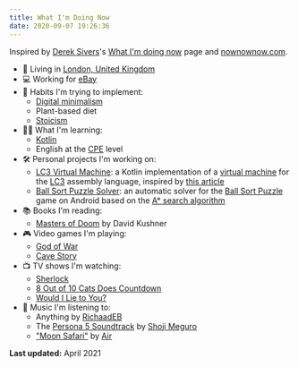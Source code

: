 ```yaml
---
title: What I'm Doing Now
date: 2020-09-07 19:26:36
---
```


Inspired by [Derek Sivers](https://sive.rs/)'s [What I'm doing now](https://sive.rs/now) page and [nownownow.com](https://nownownow.com/about).

- 🏡 Living in [London, United Kingdom](https://goo.gl/maps/Ve4r3ua7dpGJGpCS7)
- 💻 Working for [eBay](https://www.ebay.co.uk/)
- 🌱 Habits I'm trying to implement:
  - [Digital minimalism](https://www.calnewport.com/books/digital-minimalism/)
  - Plant-based diet
  - [Stoicism](https://dailystoic.com/)
- 👨‍🎓 What I'm learning:
  - [Kotlin](https://kotlinlang.org/)
  - English at the [CPE](https://www.cambridgeenglish.org/exams-and-tests/proficiency/) level
- 🛠️ Personal projects I'm working on:
  - [LC3 Virtual Machine](https://github.com/CianciuStyles/lc3-vm-kotlin): a Kotlin implementation of a [virtual machine](https://en.wikipedia.org/wiki/Virtual_machine) for the [LC3](https://en.wikipedia.org/wiki/Little_Computer_3) assembly language, inspired by [this article](https://justinmeiners.github.io/lc3-vm/)
  - [Ball Sort Puzzle Solver](https://github.com/CianciuStyles/ball-sort-puzzle-solver): an automatic solver for the [Ball Sort Puzzle](https://play.google.com/store/apps/details?id=com.GMA.Ball.Sort.Puzzle&hl=it) game on Android based on the [A\* search algorithm](https://en.wikipedia.org/wiki/A*_search_algorithm)
- 📚 Books I'm reading:
  - [Masters of Doom](https://smile.amazon.co.uk/Masters-Doom-Created-Transformed-Culture/dp/0812972155) by David Kushner
- 🎮 Video games I'm playing:
  - [God of War](https://www.playstation.com/en-us/games/god-of-war/)
  - [Cave Story](https://en.wikipedia.org/wiki/Cave_Story)
- 📺 TV shows I'm watching:
  - [Sherlock](https://www.bbc.co.uk/iplayer/episodes/b018ttws/sherlock)
  - [8 Out of 10 Cats Does Countdown](https://www.channel4.com/programmes/8-out-of-10-cats-does-countdown)
  - [Would I Lie to You?](https://www.bbc.co.uk/programmes/b007r3n8)
- 🎵 Music I'm listening to:
  - Anything by [RichaadEB](https://www.youtube.com/channel/UCPM1bCbT-dVAHAEIpUUpVLQ)
  - The [Persona 5 Soundtrack](https://en.wikipedia.org/wiki/Persona_5#Music) by [Shoji Meguro](https://en.wikipedia.org/wiki/Shoji_Meguro)
  - ["Moon Safari"](https://www.discogs.com/AIR-French-Band-Moon-Safari/release/10097854) by [Air](https://www.discogs.com/artist/2770-AIR)

**Last updated:** April 2021
